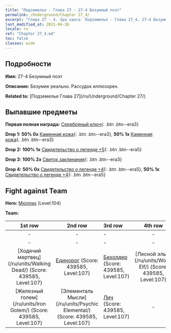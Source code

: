 ```yaml
---
title: "Подземелье - Глава 27 - 27-4 Безумный поэт"
permalink: /Underground/Chapter 27_4/
excerpt: "Глава 27 - 4. Эра хаоса  Подземелье - Глава 27_4. 27-4 Безумный поэт"
last_modified_at: 2021-04-26
locale: ru
ref: "Chapter 27_4.md"
toc: false
classes: wide
---
```


## Подробности

 **Имя:** 27-4 Безумный поэт

 **Описание:** Безумие реально. Рассудок иллюзорен.

 **Related to:** [Подземелье Глава 27](/ru/Underground/Chapter 27/)

## Выпавшие предметы

 **Первая полная награда:** [Серебряный ключ](/ItemsRU/con_693/){: .btn .btn--era3}

 **Drop 1:** **50% 0x** [Каменная кожа](/ItemsRU/her_452/){: .btn .btn--era3}, **50% 1x** [Каменная кожа](/ItemsRU/her_452/){: .btn .btn--era3}

 **Drop 2:** **100% 1x** [Свидетельство о легенде +5](/ItemsRU/mat_102/){: .btn .btn--era5}

 **Drop 3:** **100% 2x** [Свиток заклинания](/ItemsRU/con_694/){: .btn .btn--era3}

 **Drop 4:** **50% 0x** [Свидетельство о легенде +4](/ItemsRU/mat_95/){: .btn .btn--era5}, **50% 1x** [Свидетельство о легенде +4](/ItemsRU/mat_95/){: .btn .btn--era5}


## Fight against Team
 **Hero:** [Мюллих](/ru/heroes/Mullich/) (Level:104)

 **Team:**


  | 1st row | 2nd row | 3rd row | 4th row |
  |:----:|:----:|:----|:----:|
  | - | - | - | - |
  | - | - | - | - |
  | [Ходячий мертвец](/ru/units/Walking Dead/) (Score: 439585, Level:107)  | [Единорог](/ru/units/Unicorn/) (Score: 439585, Level:107)  | [Бехолдер](/ru/units/Beholder/) (Score: 439585, Level:107)  | [Лесной эльф](/ru/units/Wood Elf/) (Score: 439585, Level:107)  |
  | [Железный голем](/ru/units/Iron Golem/) (Score: 439585, Level:107)  | [Элементаль Мысли](/ru/units/Psychic Elemental/) (Score: 439585, Level:107)  | [Лич](/ru/units/Lich/) (Score: 439585, Level:107)  | - |


